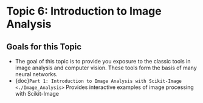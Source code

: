 # Topic 6: Introduction to Image Analysis

## Goals for this Topic
* The goal of this topic is to provide you exposure to the classic tools in image analysis and computer vision. These tools form the basis of many neural networks.  
* {doc}`Part 1: Introduction to Image Analysis with Scikit-Image <./Image_Analysis>` Provides interactive examples of image processing with Scikit-Image